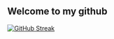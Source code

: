 ## Welcome to my github
<a href="https://git.io/streak-stats"><img src="https://streak-stats.demolab.com?user=trn64x&theme=dark" alt="GitHub Streak" /></a>
<!--
**trn64x/trn64x** is a ✨ _special_ ✨ repository because its `README.md` (this file) appears on your GitHub profile.

Here are some ideas to get you started:

- 🔭 I’m currently working on ...
- 🌱 I’m currently learning ...
- 👯 I’m looking to collaborate on ...
- 🤔 I’m looking for help with ...
- 💬 Ask me about ...
- 📫 How to reach me: ...
- 😄 Pronouns: ...
- ⚡ Fun fact: ...
-->
